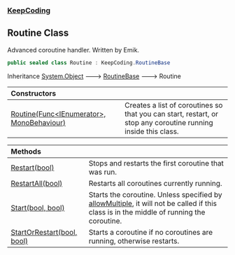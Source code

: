 ### [KeepCoding](KeepCoding.md 'KeepCoding')
## Routine Class
Advanced coroutine handler. Written by Emik.  
```csharp
public sealed class Routine : KeepCoding.RoutineBase
```

Inheritance [System.Object](https://docs.microsoft.com/en-us/dotnet/api/System.Object 'System.Object') &#129106; [RoutineBase](KeepCoding_RoutineBase.md 'KeepCoding.RoutineBase') &#129106; Routine  

| Constructors | |
| :--- | :--- |
| [Routine(Func&lt;IEnumerator&gt;, MonoBehaviour)](KeepCoding_Routine_Routine(System_Func_System_Collections_IEnumerator__MonoBehaviour).md 'KeepCoding.Routine.Routine(System.Func&lt;System.Collections.IEnumerator&gt;, MonoBehaviour)') | Creates a list of coroutines so that you can start, restart, or stop any coroutine running inside this class.<br/> |

| Methods | |
| :--- | :--- |
| [Restart(bool)](KeepCoding_Routine_Restart(bool).md 'KeepCoding.Routine.Restart(bool)') | Stops and restarts the first coroutine that was run.<br/> |
| [RestartAll(bool)](KeepCoding_Routine_RestartAll(bool).md 'KeepCoding.Routine.RestartAll(bool)') | Restarts all coroutines currently running.<br/> |
| [Start(bool, bool)](KeepCoding_Routine_Start(bool_bool).md 'KeepCoding.Routine.Start(bool, bool)') | Starts the coroutine. Unless specified by [allowMultiple](KeepCoding_Routine_Start(bool_bool).md#KeepCoding_Routine_Start(bool_bool)_allowMultiple 'KeepCoding.Routine.Start(bool, bool).allowMultiple'), it will not be called if this class is in the middle of running the coroutine.<br/> |
| [StartOrRestart(bool, bool)](KeepCoding_Routine_StartOrRestart(bool_bool).md 'KeepCoding.Routine.StartOrRestart(bool, bool)') | Starts a coroutine if no coroutines are running, otherwise restarts.<br/> |
